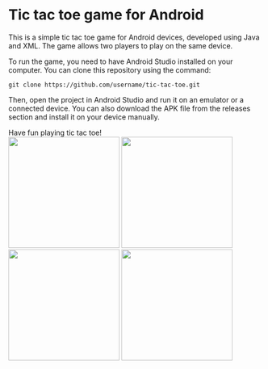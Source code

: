 # Tic tac toe game for Android

This is a simple tic tac toe game for Android devices, developed using Java and XML. The game allows two players to play on the same device.

To run the game, you need to have Android Studio installed on your computer. You can clone this repository using the command:

`git clone https://github.com/username/tic-tac-toe.git`

Then, open the project in Android Studio and run it on an emulator or a connected device. You can also download the APK file from the releases section and install it on your device manually.

Have fun playing tic tac toe! <br>
<img src="https://github.com/Andrew-A-A/Tic_Tac_Toe/assets/85433014/fe46dc11-d2df-411e-b4f4-1dd2e1e0f017" width="220"/>
<img src="https://github.com/Andrew-A-A/Tic_Tac_Toe/assets/85433014/596c347b-a51e-43cf-aff2-4df1a08a9b84" width="220"/>
<img src="https://github.com/Andrew-A-A/Tic_Tac_Toe/assets/85433014/f6a81290-8696-48be-aa43-a735f4579b18" width="220"/>
<img src="https://github.com/Andrew-A-A/Tic_Tac_Toe/assets/85433014/fa2ec160-8f59-4e2b-9cfe-a21172fc4b5f" width="220"/>
